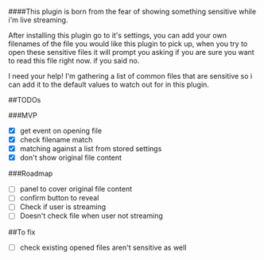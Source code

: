 ####This plugin is born from the fear of showing something sensitive while i'm live streaming.

After installing this plugin go to it's settings, you can add your own filenames of the file you would like this plugin to pick up, when you try to open these sensitive files it will prompt you asking if you are sure you want to read this file right now. if you said no.

I need your help! I'm gathering a list of common files that are sensitive so i can add it to the default values to watch out for in this plugin.

##TODOs

###MVP
-[x] get event on opening file
-[x] check filename match
-[x] matching against a list from stored settings
-[x] don't show original file content

###Roadmap
-[ ] panel to cover original file content
-[ ] confirm button to reveal
-[ ] Check if user is streaming
-[ ] Doesn't check file when user not streaming

##To fix
-[ ] check existing opened files aren't sensitive as well
